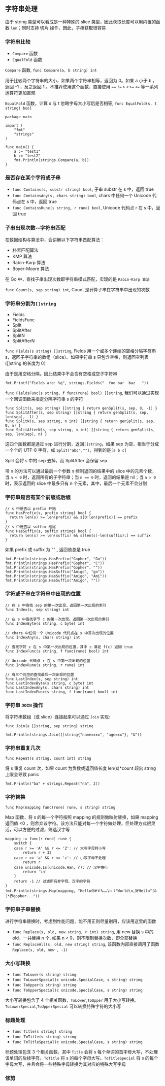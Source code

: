 ## 字符串处理

由于 string 类型可以看成是一种特殊的 slice 类型，因此获取长度可以用内置的函数 `len`；同时支持 切片 操作，因此，子串获取很容易

### 字符串比较

- `Compare` 函数
- `EqualFold` 函数

`Compare` 函数, `func Compare(a, b string) int`

用于比较两个字符串的大小，如果两个字符串相等，返回为 0。如果 a 小于 b ，返回 -1 ，反之返回 1 。不推荐使用这个函数，直接使用 `==` `!=` `>` `<` `>=` `<=` 等一系列运算符更加直观

`EqualFold` 函数，计算 s 与 t 忽略字母大小写后是否相等, `func EqualFold(s, t string) bool`

```
package main

import (
	"fmt"
	"strings"
)

func main() {
	a := "test1"
	b := "test2"
	fmt.Println(strings.Compare(a, b))
}
```

### 是否存在某个字符或子串

- `func Contains(s, substr string) bool`, 子串 substr 在 s 中，返回 true
- `func ContainsAny(s, chars string) bool`, chars 中任何一个 Unicode 代码点在 s 中，返回 true
- `func ContainsRune(s string, r rune) bool`, Unicode 代码点 r 在 s 中，返回 true


### 子串出现次数--字符串匹配

在数据结构与算法中，会讲解以下字符串匹配算法：
- 朴素匹配算法
- KMP 算法
- Rabin-Karp 算法
- Boyer-Moore 算法

在 Go 中，查找子串出现次数即字符串模式匹配，实现的是 `Rabin-Karp 算法`

`func Count(s, sep string) int`, Count 是计算子串在字符串中出现的次数

### 字符串分割为`[]string`

- Fields
- FieldsFunc
- Split
- SplitAfter
- SplitN
- SplitAfterN


`func Fields(s string) []string`, Fields 用一个或多个连续的空格分隔字符串 s，返回子字符串的数组（slice）。如果字符串 s 只包含空格，则返回空列表 ([]string 的长度为 0）

由于是用空格分隔，因此结果中不会含有空格或空子字符串

```
fmt.Printf("Fields are: %q", strings.Fields("  foo bar  baz   "))
```

`func FieldsFunc(s string, f func(rune) bool) []string`, 我们可以通过实现一个回调函数来指定分隔字符串 s 的字符


```
func Split(s, sep string) []string { return genSplit(s, sep, 0, -1) }
func SplitAfter(s, sep string) []string { return genSplit(s, sep, len(sep), -1) }
func SplitN(s, sep string, n int) []string { return genSplit(s, sep, 0, n) }
func SplitAfterN(s, sep string, n int) []string { return genSplit(s, sep, len(sep), n) }
```

这四个函数都是通过 sep 进行分割，返回`[]string`。如果 sep 为空，相当于分成一个个的 UTF-8 字符，如 `Split("abc","")`，得到的是`[a b c]`

Split 会将 s 中的 sep 去掉，而 SplitAfter 会保留 sep

带 n 的方法可以通过最后一个参数 n 控制返回的结果中的 slice 中的元素个数，当 `n < 0` 时，返回所有的子字符串；当 `n == 0` 时，返回的结果是 nil；当 `n > 0` 时，表示返回的 slice 中最多只有 n 个元素，其中，最后一个元素不会分割

### 字符串是否有某个前缀或后缀

```
// s 中是否以 prefix 开始
func HasPrefix(s, prefix string) bool {
  return len(s) >= len(prefix) && s[0:len(prefix)] == prefix
}
// s 中是否以 suffix 结尾
func HasSuffix(s, suffix string) bool {
  return len(s) >= len(suffix) && s[len(s)-len(suffix):] == suffix
}
```

如果 prefix 或 suffix 为 "" , 返回值总是 true

```
fmt.Println(strings.HasPrefix("Gopher", "Go"))
fmt.Println(strings.HasPrefix("Gopher", "C"))
fmt.Println(strings.HasPrefix("Gopher", ""))
fmt.Println(strings.HasSuffix("Amigo", "go"))
fmt.Println(strings.HasSuffix("Amigo", "Ami"))
fmt.Println(strings.HasSuffix("Amigo", ""))
```

### 字符或子串在字符串中出现的位置

```
// 在 s 中查找 sep 的第一次出现，返回第一次出现的索引
func Index(s, sep string) int

// 在 s 中查找字节 c 的第一次出现，返回第一次出现的索引
func IndexByte(s string, c byte) int

// chars 中任何一个 Unicode 代码点在 s 中首次出现的位置
func IndexAny(s, chars string) int

// 查找字符 c 在 s 中第一次出现的位置，其中 c 满足 f(c) 返回 true
func IndexFunc(s string, f func(rune) bool) int

// Unicode 代码点 r 在 s 中第一次出现的位置
func IndexRune(s string, r rune) int

// 有三个对应的查找最后一次出现的位置
func LastIndex(s, sep string) int
func LastIndexByte(s string, c byte) int
func LastIndexAny(s, chars string) int
func LastIndexFunc(s string, f func(rune) bool) int
```

### 字符串 `JOIN` 操作

将字符串数组（或 slice）连接起来可以通过 `Join` 实现:

`func Join(a []string, sep string) string`

```
fmt.Println(strings.Join([]string{"name=xxx", "age=xx"}, "&"))
```

### 字符串重复几次

`func Repeat(s string, count int) string`

将 s 重复 count 次，如果 count 为负数或返回值长度 len(s)*count 超出 string 上限会导致 panic

```
fmt.Println("ba" + strings.Repeat("na", 2))
```

### 字符替换

`func Map(mapping func(rune) rune, s string) string`

Map 函数，将 s 的每一个字符按照 mapping 的规则做映射替换，如果 mapping 返回值 <0 ，则舍弃该字符。该方法只能对每一个字符做处理，但处理方式很灵活，可以方便的过滤，筛选汉字等

```
mapping := func(r rune) rune {
    switch {
    case r >= 'A' && r <= 'Z': // 大写字母转小写
        return r + 32
    case r >= 'a' && r <= 'z': // 小写字母不处理
        return r
    case unicode.Is(unicode.Han, r): // 汉字换行
        return '\n'
    }
    return -1 // 过滤所有非字母、汉字的字符
}
fmt.Println(strings.Map(mapping, "Hello你#￥%……\n（'World\n,好Hello^(&(*界gopher..."))
```

### 字符串子串替换

进行字符串替换时，考虑到性能问题，能不用正则尽量别用，应该用这里的函数

- `func Replace(s, old, new string, n int) string`, 用 new 替换 s 中的 old，一共替换 n 个, 如果 n < 0，则不限制替换次数，即全部替换
- `func ReplaceAll(s, old, new string) string`, 该函数内部直接调用了函数 `Replace(s, old, new , -1)`

### 大小写转换

- `func ToLower(s string) string`
- `func ToLowerSpecial(c unicode.SpecialCase, s string) string`
- `func ToUpper(s string) string`
- `func ToUpperSpecial(c unicode.SpecialCase, s string) string`

大小写转换包含了 4 个相关函数，`ToLower`,`ToUpper` 用于大小写转换。`ToLowerSpecial`,`ToUpperSpecial` 可以转换特殊字符的大小写

### 标题处理

- `func Title(s string) string`
- `func ToTitle(s string) string`
- `func ToTitleSpecial(c unicode.SpecialCase, s string) string`

标题处理包含 3 个相关函数，其中 `Title` 会将 s 每个单词的首字母大写，不处理该单词的后续字符。`ToTitle` 将 s 的每个字母大写。`ToTitleSpecial` 将 s 的每个字母大写，并且会将一些特殊字母转换为其对应的特殊大写字母

### 修剪

